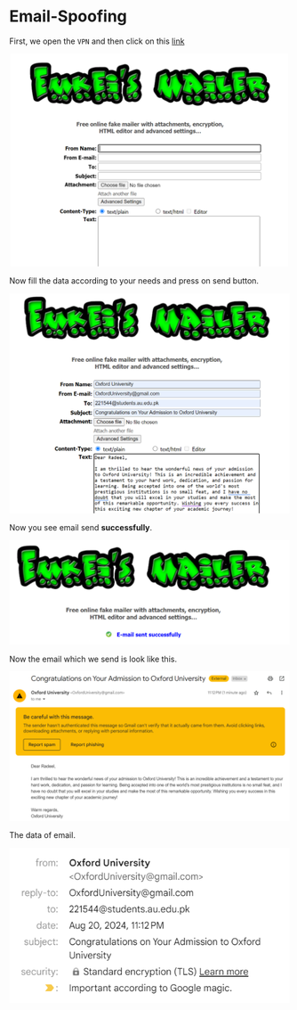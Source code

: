 # Email-Spoofing

First, we open the `VPN` and then click on this [link](https://emkei.cz/)

<p align="center">
    <img src="images/1.png" alt="image1" width="500">
</p>

Now fill the data according to your needs and press on send button.

<p align="center">
    <img src="images/2.png" alt="image1">
</p>

Now you see email send **successfully**.

<p align="center">
    <img src="images/3.png" alt="image1">
</p>

Now the email which we send is look like this.

<p align="center">
    <img src="images/4.png" alt="image1">
</p>

The data of email.

<p align="center">
    <img src="images/5.png" alt="image1">
</p>
